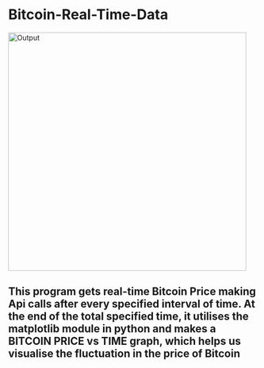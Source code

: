 # Bitcoin-Real-Time-Data

<img width="480" alt="Output" src="https://user-images.githubusercontent.com/69317200/134138080-cfdbc856-9d06-4420-b688-1765a5da5cc1.PNG">

## This program gets real-time Bitcoin Price making Api calls after every specified interval of time. At the end of the total specified time, it utilises the matplotlib module in python and makes a BITCOIN PRICE vs TIME graph, which helps us visualise the fluctuation in the price of Bitcoin

